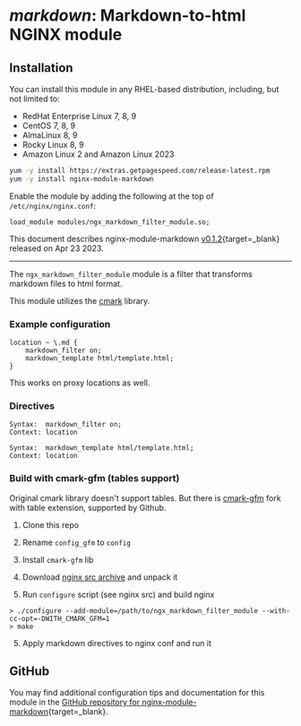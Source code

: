 # *markdown*: Markdown-to-html NGINX module


## Installation

You can install this module in any RHEL-based distribution, including, but not limited to:

* RedHat Enterprise Linux 7, 8, 9
* CentOS 7, 8, 9
* AlmaLinux 8, 9
* Rocky Linux 8, 9
* Amazon Linux 2 and Amazon Linux 2023

```bash
yum -y install https://extras.getpagespeed.com/release-latest.rpm
yum -y install nginx-module-markdown
```

Enable the module by adding the following at the top of `/etc/nginx/nginx.conf`:

```nginx
load_module modules/ngx_markdown_filter_module.so;
```


This document describes nginx-module-markdown [v0.1.2](https://github.com/ukarim/ngx_markdown_filter_module/releases/tag/0.1.2){target=_blank} 
released on Apr 23 2023.

<hr />

The `ngx_markdown_filter_module` module is a filter that transforms markdown files to html format.

This module utilizes the [cmark](https://github.com/commonmark/cmark) library.

### Example configuration

```nginx
location ~ \.md {
    markdown_filter on;
    markdown_template html/template.html;
}
```

This works on proxy locations as well.

### Directives

```
Syntax:  markdown_filter on;
Context: location
```

```
Syntax:  markdown_template html/template.html;
Context: location
```

### Build with cmark-gfm (tables support)

Original cmark library doesn't support tables. But there is [cmark-gfm](https://github.com/github/cmark-gfm)
fork with table extension, supported by Github.

1. Clone this repo

2. Rename `config_gfm` to `config`

2. Install `cmark-gfm` lib

3. Download [nginx src archive](http://nginx.org/en/download.html) and unpack it

4. Run `configure` script (see nginx src) and build nginx

```
> ./configure --add-module=/path/to/ngx_markdown_filter_module --with-cc-opt=-DWITH_CMARK_GFM=1
> make
```

5. Apply markdown directives to nginx conf and run it

## GitHub

You may find additional configuration tips and documentation for this module in the [GitHub 
repository for 
nginx-module-markdown](https://github.com/ukarim/ngx_markdown_filter_module){target=_blank}.